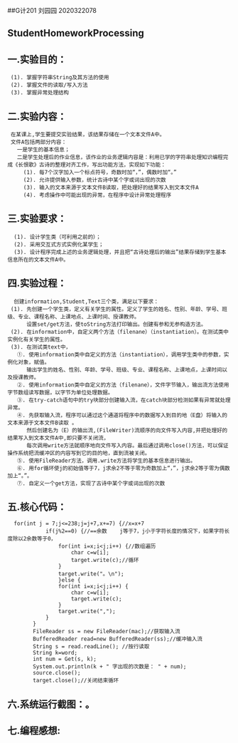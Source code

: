 ##G计201 刘园园  2020322078

## StudentHomeworkProcessing

## 一.实验目的：
     (1). 掌握字符串String及其方法的使用
     (2). 掌握文件的读取/写入方法
     (3). 掌握异常处理结构
## 二.实验内容：
     在某课上,学生要提交实验结果，该结果存储在一个文本文件A中。
     文件A包括两部分内容：
       一是学生的基本信息；
       二是学生处理后的作业信息，该作业的业务逻辑内容是：利用已学的字符串处理知识编程完成《长恨歌》古诗的整理对齐工作，写出功能方法，实现如下功能：
         (1). 每7个汉字加入一个标点符号，奇数时加“，”，偶数时加“。”
         (2). 允许提供输入参数，统计古诗中某个字或词出现的次数
         (3). 输入的文本来源于文本文件B读取，把处理好的结果写入到文本文件A
         (4). 考虑操作中可能出现的异常，在程序中设计异常处理程序
## 三.实验要求：
      (1). 设计学生类（可利用之前的）；
      (2). 采用交互式方式实例化某学生；
      (3). 设计程序完成上述的业务逻辑处理，并且把“古诗处理后的输出”结果存储到学生基本信息所在的文本文件A中。
## 四.实验过程：
      创建information,Student,Text三个类，满足以下要求：
     (1). 先创建一个学生类，定义有关学生的属性。定义了学生的姓名、性别、年龄、学号、班级、专业、课程名称、上课地点、上课时间、授课教师。
          设置set/get方法，使toString方法打印输出。创建有参和无参构造方法。
     (2). 在information中，自定义两个方法（filenane）（instantiation）。在测试类中实例化有关学生的属性。
     (3). 在测试类text中，
       ①. 使用information类中自定义的方法（instantiation），调用学生类中的参数，实例化对象，赋值。  
          输出学生的姓名、性别、年龄、学号、班级、专业、课程名称、上课地点，上课时间以及授课教师。
       ②. 使用information类中自定义的方法（filenane），文件字节输入，输出流方法使用字节数组读写数据，以字节为单位处理数据。  
       ③. 在try-catch语句中的try块部分创建输入流，在catch块部分检测如果有异常就处理异常。   
       ④. 先获取输入流，程序可以通过这个通道将程序中的数据写入到目的地（E盘）将输入的文本来源于文本文件B读取 。
          然后创建名为（E）的输出流,(FileWriter)流顺序的向文件写入内容,并把处理好的结果写入到文本文件A中,即只要不关闭流，
          每次调用write方法就顺序地向文件写入内容。最后通过调用close()方法，可以保证操作系统把流缓冲区的内容写到它的目的地，直到流被关闭。  
       ⑤. 使用FileReader方法，调用.write方法将学生的基本信息进行输出。  
       ⑥. 用for循环使j的初始值等于7，j求余2不等于零为奇数加上“，”，j求余2等于零为偶数加上“。”。   
       ⑦. 自定义一个get方法，实现了古诗中某个字或词出现的次数
## 五.核心代码：
      for(int j = 7;j<=238;j=j+7,x+=7) {//x=x+7
				if(j%2==0) {//==余数    j等于7，j小于字符长度的情况下，如果字符长度除以2余数等于0，
					for(int i=x;i<j;i++) {//数组遍历
						char c=w[i];
						target.write(c);//循环
					}
					target.write("。\n");
					}else {
					for(int i=x;i<j;i++) {
						char c=w[i];
						target.write(c);
					}
					target.write(",");
				}
			}
			FileReader ss = new FileReader(mac);//获取输入流
			BufferedReader read=new BufferedReader(ss);//缓冲输入流
			String s = read.readLine(); //按行读取
			String k=word;			
			int num = Get(s, k);    
			System.out.println(k + " 字出现的次数是： " + num);
			source.close();
			target.close();//关闭结束循环
## 六.系统运行截图：。
## 七.编程感想:

